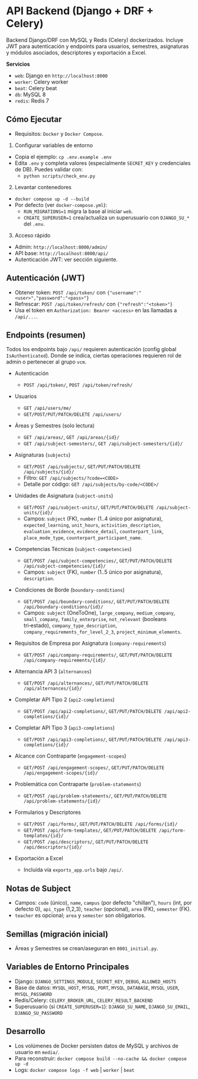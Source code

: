 # API Backend (Django + DRF + Celery)

Backend Django/DRF con MySQL y Redis (Celery) dockerizados. Incluye JWT para autenticación y endpoints para usuarios, semestres, asignaturas y módulos asociados, descriptores y exportación a Excel.

**Servicios**
- `web`: Django en `http://localhost:8000`
- `worker`: Celery worker
- `beat`: Celery beat
- `db`: MySQL 8
- `redis`: Redis 7

## Cómo Ejecutar
- Requisitos: `Docker` y `Docker Compose`.

1) Configurar variables de entorno
- Copia el ejemplo: `cp .env.example .env`
- Edita `.env` y completa valores (especialmente `SECRET_KEY` y credenciales de DB). Puedes validar con:
  - `python scripts/check_env.py`

2) Levantar contenedores
- `docker compose up -d --build`
- Por defecto (ver `docker-compose.yml`):
  - `RUN_MIGRATIONS=1` migra la base al iniciar `web`.
  - `CREATE_SUPERUSER=1` crea/actualiza un superusuario con `DJANGO_SU_*` del `.env`.

3) Acceso rápido
- Admin: `http://localhost:8000/admin/`
- API base: `http://localhost:8000/api/`
- Autenticación JWT: ver sección siguiente.

## Autenticación (JWT)
- Obtener token: `POST /api/token/` con `{"username":"<user>","password":"<pass>"}`
- Refrescar: `POST /api/token/refresh/` con `{"refresh":"<token>"}`
- Usa el token en `Authorization: Bearer <access>` en las llamadas a `/api/...`.

## Endpoints (resumen)
Todos los endpoints bajo `/api/` requieren autenticación (config global `IsAuthenticated`). Donde se indica, ciertas operaciones requieren rol de admin o pertenecer al grupo `vcm`.

- Autenticación
  - `POST /api/token/`, `POST /api/token/refresh/`

- Usuarios
  - `GET /api/users/me/`
  - `GET/POST/PUT/PATCH/DELETE /api/users/`

- Áreas y Semestres (solo lectura)
  - `GET /api/areas/`, `GET /api/areas/{id}/`
  - `GET /api/subject-semesters/`, `GET /api/subject-semesters/{id}/`

- Asignaturas (`subjects`)
  - `GET/POST /api/subjects/`, `GET/PUT/PATCH/DELETE /api/subjects/{id}/`
  - Filtro: `GET /api/subjects/?code=<CODE>`
  - Detalle por código: `GET /api/subjects/by-code/<CODE>/`

- Unidades de Asignatura (`subject-units`)
  - `GET/POST /api/subject-units/`, `GET/PUT/PATCH/DELETE /api/subject-units/{id}/`
  - Campos: `subject` (FK), `number` (1..4 único por asignatura), `expected_learning`, `unit_hours`, `activities_description`, `evaluation_evidence`, `evidence_detail`, `counterpart_link`, `place_mode_type`, `counterpart_participant_name`.

- Competencias Técnicas (`subject-competencies`)
  - `GET/POST /api/subject-competencies/`, `GET/PUT/PATCH/DELETE /api/subject-competencies/{id}/`
  - Campos: `subject` (FK), `number` (1..5 único por asignatura), `description`.

- Condiciones de Borde (`boundary-conditions`)
  - `GET/POST /api/boundary-conditions/`, `GET/PUT/PATCH/DELETE /api/boundary-conditions/{id}/`
  - Campos: `subject` (OneToOne), `large_company`, `medium_company`, `small_company`, `family_enterprise`, `not_relevant` (booleans tri‑estado), `company_type_description`, `company_requirements_for_level_2_3`, `project_minimum_elements`.

- Requisitos de Empresa por Asignatura (`company-requirements`)
  - `GET/POST /api/company-requirements/`, `GET/PUT/PATCH/DELETE /api/company-requirements/{id}/`

- Alternancia API 3 (`alternances`)
  - `GET/POST /api/alternances/`, `GET/PUT/PATCH/DELETE /api/alternances/{id}/`

- Completar API Tipo 2 (`api2-completions`)
  - `GET/POST /api/api2-completions/`, `GET/PUT/PATCH/DELETE /api/api2-completions/{id}/`

- Completar API Tipo 3 (`api3-completions`)
  - `GET/POST /api/api3-completions/`, `GET/PUT/PATCH/DELETE /api/api3-completions/{id}/`

- Alcance con Contraparte (`engagement-scopes`)
  - `GET/POST /api/engagement-scopes/`, `GET/PUT/PATCH/DELETE /api/engagement-scopes/{id}/`

- Problemática con Contraparte (`problem-statements`)
  - `GET/POST /api/problem-statements/`, `GET/PUT/PATCH/DELETE /api/problem-statements/{id}/`

- Formularios y Descriptores
  - `GET/POST /api/forms/`, `GET/PUT/PATCH/DELETE /api/forms/{id}/`
  - `GET/POST /api/form-templates/`, `GET/PUT/PATCH/DELETE /api/form-templates/{id}/`
  - `GET/POST /api/descriptors/`, `GET/PUT/PATCH/DELETE /api/descriptors/{id}/`

- Exportación a Excel
  - Incluida vía `exports_app.urls` bajo `/api/`.

## Notas de Subject
- Campos: `code` (único), `name`, `campus` (por defecto "chillan"), `hours` (int, por defecto 0), `api_type` (1,2,3), `teacher` (opcional), `area` (FK), `semester` (FK).
- `teacher` es opcional; `area` y `semester` son obligatorios.

## Semillas (migración inicial)
- Áreas y Semestres se crean/aseguran en `0001_initial.py`.

## Variables de Entorno Principales
- Django: `DJANGO_SETTINGS_MODULE`, `SECRET_KEY`, `DEBUG`, `ALLOWED_HOSTS`
- Base de datos: `MYSQL_HOST`, `MYSQL_PORT`, `MYSQL_DATABASE`, `MYSQL_USER`, `MYSQL_PASSWORD`
- Redis/Celery: `CELERY_BROKER_URL`, `CELERY_RESULT_BACKEND`
- Superusuario (si `CREATE_SUPERUSER=1`): `DJANGO_SU_NAME`, `DJANGO_SU_EMAIL`, `DJANGO_SU_PASSWORD`

## Desarrollo
- Los volúmenes de Docker persisten datos de MySQL y archivos de usuario en `media/`.
- Para reconstruir: `docker compose build --no-cache && docker compose up -d`
- Logs: `docker compose logs -f web` | `worker` | `beat`

